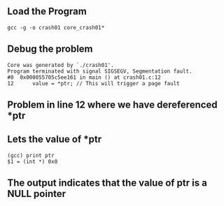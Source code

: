 ## Load the Program
``` gcc -g -o crash01 core_crash01* ```

## Debug the problem
```
Core was generated by `./crash01'.
Program terminated with signal SIGSEGV, Segmentation fault.
#0  0x000055705c5ee161 in main () at crash01.c:12
12		value = *ptr; // This will trigger a page fault

```

## Problem in line 12 where we have dereferenced *ptr
## Lets the value of *ptr
```
(gcc) print ptr
$1 = (int *) 0x0
``` 
## The output indicates that the value of ptr is a NULL pointer
